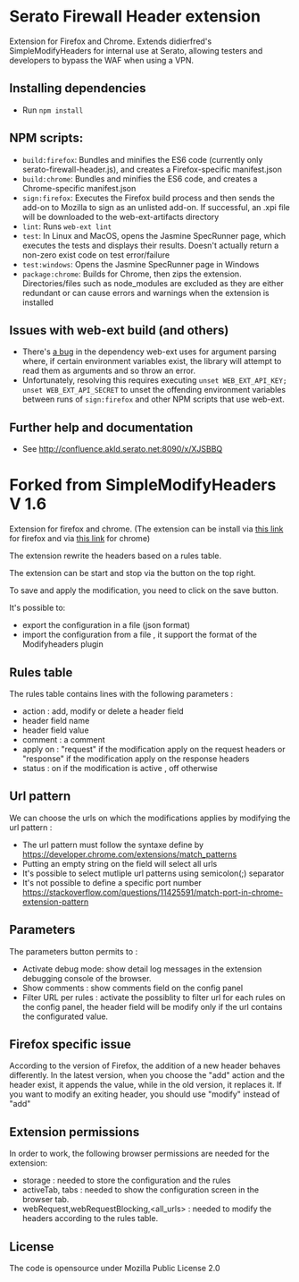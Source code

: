 # Serato Firewall Header extension

Extension for Firefox and Chrome. Extends didierfred's SimpleModifyHeaders for internal use at Serato, allowing testers and developers to bypass the WAF when using a VPN.

## Installing dependencies

* Run `npm install`

## NPM scripts:

* `build:firefox`: Bundles and minifies the ES6 code (currently only serato-firewall-header.js), and creates a Firefox-specific manifest.json
* `build:chrome`: Bundles and minifies the ES6 code, and creates a Chrome-specific manifest.json
* `sign:firefox`: Executes the Firefox build process and then sends the add-on to Mozilla to sign as an unlisted add-on. If successful, an .xpi file will be downloaded to the web-ext-artifacts directory
* `lint`: Runs `web-ext lint`
* `test`: In Linux and MacOS, opens the Jasmine SpecRunner page, which executes the tests and displays their results. Doesn't actually return a non-zero exist code on test error/failure
* `test:windows`: Opens the Jasmine SpecRunner page in Windows
* `package:chrome`: Builds for Chrome, then zips the extension. Directories/files such as node_modules are excluded as they are either redundant or can cause errors and warnings when the extension is installed

## Issues with web-ext build (and others)

* There's [a bug](https://github.com/yargs/yargs/issues/873) in the dependency web-ext uses for argument parsing where, if certain environment variables exist, the library will attempt to read them as arguments and so throw an error.
* Unfortunately, resolving this requires executing `unset WEB_EXT_API_KEY; unset WEB_EXT_API_SECRET` to unset the offending environment variables between runs of `sign:firefox` and other NPM scripts that use web-ext.

## Further help and documentation

* See http://confluence.akld.serato.net:8090/x/XJSBBQ

# Forked from SimpleModifyHeaders V 1.6

Extension for firefox and chrome. (The extension can be install via [this link](https://addons.mozilla.org/fr/firefox/addon/simple-modify-header/) for firefox and via [this link](https://chrome.google.com/webstore/detail/simple-modify-headers/gjgiipmpldkpbdfjkgofildhapegmmic) for chrome)

The extension rewrite the headers based on a rules table. 

The extension can be start and stop via the button on the top right.

To save and apply the modification, you need to click on the save button.

It's possible to: 
-  export the configuration in a file (json format)
-  import the configuration from a file , it support the format of  the Modifyheaders plugin 

## Rules table
The rules table contains lines with the following parameters :
- action : add, modify or delete a header field
- header field name
- header field value 
- comment : a comment 
- apply on : "request" if the modification apply on the request headers or "response" if the modification apply on the response headers
- status : on if the modification is active , off otherwise 

## Url pattern
We can choose the urls on which the modifications applies by modifying the url pattern :  
- The url pattern must follow the syntaxe define by https://developer.chrome.com/extensions/match_patterns
- Putting an empty string on the field will select all urls
- It's possible to select mutliple url patterns using semicolon(;) separator
- It's not possible to define a specific port number https://stackoverflow.com/questions/11425591/match-port-in-chrome-extension-pattern

## Parameters
The parameters button permits to :
- Activate debug mode: show detail log messages in the extension debugging console of the browser.
- Show comments : show comments field on the config panel 
- Filter URL per rules : activate the possiblity to filter url for each rules on the config panel, the header field will be modify only if the url contains the configurated value.


## Firefox specific issue
According to the version of Firefox, the addition of a new header behaves differently. In the latest version, when you choose the "add" action and the header exist, it appends the value, while in the old version, it replaces it. If you want to modify an exiting header, you should use "modify" instead of "add"
  
## Extension permissions
In order to work, the following browser permissions are needed for the extension: 
- storage : needed to store the configuration and the rules
- activeTab, tabs : needed to show the configuration screen in the browser tab.
- webRequest,webRequestBlocking,<all_urls> :  needed to modify the headers according to the rules table. 
  
## License
The code is opensource under Mozilla Public License 2.0 




